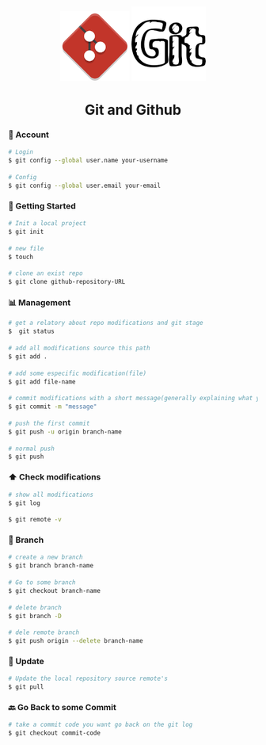 <p align="center" flex="box">
  <img alt="git-icon" src="assets/git.png" width="140"/>
  <img alt="git-icon" src="assets/git-name.png" width="150"/>
</p>

<h1 align="center">Git and Github</h1>

### 👤️ Account
```bash
# Login
$ git config --global user.name your-username

# Config
$ git config --global user.email your-email
```

### 🏁️ Getting Started

```bash
# Init a local project
$ git init

# new file
$ touch

# clone an exist repo
$ git clone github-repository-URL
```

### 📊️ Management

```bash
# get a relatory about repo modifications and git stage
$  git status

# add all modifications source this path
$ git add .   

# add some especific modification(file)
$ git add file-name

# commit modifications with a short message(generally explaining what you change)
$ git commit -m "message"

# push the first commit
$ git push -u origin branch-name

# normal push
$ git push
```

### ⬆️ Check modifications

```bash
# show all modifications
$ git log

$ git remote -v
```

### 📍️ Branch
  
```bash
# create a new branch
$ git branch branch-name

# Go to some branch
$ git checkout branch-name

# delete branch
$ git branch -D

# dele remote branch
$ git push origin --delete branch-name
```

### 🔄️ Update 
 
 ```bash
# Update the local repository source remote's
$ git pull
 ```
### 🔙️ Go Back to some Commit

```bash
# take a commit code you want go back on the git log
$ git checkout commit-code
```
